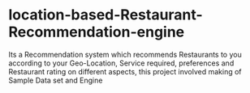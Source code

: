 # location-based-Restaurant-Recommendation-engine
Its a Recommendation system which recommends Restaurants to you according to your Geo-Location, Service required, preferences and Restaurant rating on different aspects, this project involved making of Sample Data set and Engine
